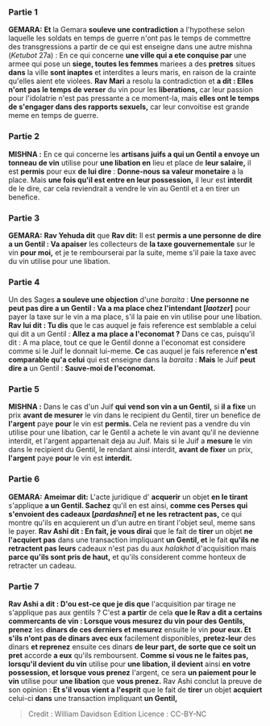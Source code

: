 
### Partie 1
<strong>GEMARA:</strong> <b>Et</b> la Gemara <b>souleve une contradiction</b> a l'hypothese selon laquelle les soldats en temps de guerre n'ont pas le temps de commettre des transgressions a partir de ce qui est enseigne dans une autre mishna (<i>Ketubot</i> 27a) : En ce qui concerne <b>une ville qui a ete conquise par</b> une armee qui pose un <b>siege, toutes les femmes</b> mariees a des <b>pretres</b> situes <b>dans</b> la ville <b>sont inaptes</b> et interdites a leurs maris, en raison de la crainte qu'elles aient ete violees. <b>Rav Mari</b> a resolu la contradiction et <b>a dit : Elles n'ont pas le temps de verser</b> du vin pour les <b>liberations,</b> car leur passion pour l'idolatrie n'est pas pressante a ce moment-la, mais <b>elles ont le temps de s'engager dans des rapports sexuels,</b> car leur convoitise est grande meme en temps de guerre.

### Partie 2
<strong>MISHNA :</strong> En ce qui concerne les <b>artisans juifs a qui un Gentil a envoye un tonneau de vin</b> utilise pour <b>une libation en</b> lieu et place de <b>leur salaire,</b> il est <b>permis</b> pour eux <b>de lui dire</b> : <b>Donne-nous sa valeur monetaire</b> a la place. Mais <b>une fois qu'il est entre en leur possession,</b> il leur est <b>interdit</b> de le dire, car cela reviendrait a vendre le vin au Gentil et a en tirer un benefice.

### Partie 3
<strong>GEMARA:</strong> <b>Rav Yehuda dit</b> que <b>Rav dit:</b> Il est <b>permis a une personne de dire a un Gentil : Va apaiser</b> les collecteurs de <b>la taxe gouvernementale</b> sur le vin <b>pour moi,</b> et je te rembourserai par la suite, meme s'il paie la taxe avec du vin utilise pour une libation.

### Partie 4
Un des Sages <b>a souleve une objection</b> d'une <i>baraita</i> : <b>Une personne ne peut pas dire a un Gentil : Va a ma place chez l'intendant [<i>laotzer</i>]</b> pour payer la taxe sur le vin a ma place, s'il la paie en vin utilise pour une libation. <b>Rav lui dit : Tu dis</b> que le cas auquel je fais reference est semblable a celui qui dit a un Gentil : <b>Allez a ma place a l'economat ?</b> Dans ce cas, puisqu'il dit : A ma place, tout ce que le Gentil donne a l'economat est considere comme si le Juif le donnait lui-meme. <b>Ce</b> cas auquel je fais reference <b>n'est comparable qu'a celui</b> qui est enseigne dans la <i>baraita</i> : <b>Mais</b> le Juif <b>peut dire a</b> un Gentil : <b>Sauve-moi de l'economat.</b>

### Partie 5
<strong>MISHNA :</strong> Dans le cas d'un Juif <b>qui vend son vin a un Gentil,</b> si <b>il a fixe</b> un prix <b>avant de mesurer</b> le vin dans le recipient du Gentil, tirer un benefice de <b>l'argent</b> paye <b>pour</b> le vin est <b>permis. </b> Cela ne revient pas a vendre du vin utilise pour une libation, car le Gentil a achete le vin avant qu'il ne devienne interdit, et l'argent appartenait deja au Juif. Mais si le Juif a <b>mesure</b> le vin dans le recipient du Gentil, le rendant ainsi interdit, <b>avant de fixer</b> un prix, <b>l'argent</b> paye <b>pour</b> le vin est <b>interdit.</b>

### Partie 6
<strong>GEMARA:</strong> <b>Ameimar dit:</b> L'acte juridique d' <b>acquerir</b> un objet <b>en le tirant</b> s'applique <b>a un Gentil. Sachez</b> qu'il en est ainsi, <b>comme ces Perses qui s'envoient des cadeaux [<i>pardashnei</i>] et ne les retractent pas,</b> ce qui montre qu'ils en acquierent un d'un autre en tirant l'objet seul, meme sans le payer. <b>Rav Ashi dit : En fait, je vous dirai</b> que le fait de <b>tirer</b> un objet <b>ne l'acquiert pas</b> dans une transaction impliquant <b>un Gentil, et</b> le fait <b>qu'ils ne retractent pas leurs</b> cadeaux n'est pas du aux <i>halakhot</i> d'acquisition mais <b>parce qu'ils sont pris de haut,</b> et qu'ils considerent comme honteux de retracter un cadeau.

### Partie 7
<b>Rav Ashi a dit : D'ou est-ce que je dis que</b> l'acquisition par tirage ne s'applique pas aux gentils ? C'est <b>a partir</b> de cela <b>que le Rav a dit a certains commercants de vin : Lorsque vous mesurez du vin pour des Gentils, prenez</b> les <b>dinars de ces derniers et mesurez</b> ensuite le vin <b>pour eux. Et s'ils n'ont pas de dinars avec eux</b> facilement disponibles, <b>pretez-leur</b> des dinars <b>et reprenez</b> ensuite ces dinars <b>de leur part, de sorte que ce soit un pret</b> accorde <b>a eux</b> qu'ils remboursent. <b>Comme si vous ne le faites pas, lorsqu'il devient du vin</b> utilise pour <b>une libation, il devient</b> ainsi <b>en votre possession, et lorsque vous prenez</b> l'argent, ce sera <b>un paiement pour le vin</b> utilise pour <b>une libation</b> que <b>vous prenez.</b> Rav Ashi conclut la preuve de son opinion : <b>Et s'il vous vient a l'esprit</b> que le fait de <b>tirer</b> un objet <b>acquiert</b> celui-ci <b>dans</b> une transaction impliquant <b>un Gentil,</b>

>Credit : William Davidson Edition
>Licence : CC-BY-NC